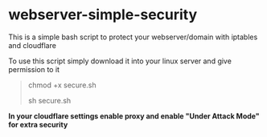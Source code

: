 # webserver-simple-security
This is a simple bash script to protect your webserver/domain with iptables and cloudflare

To use this script simply download it into your linux server and give permission to it

>  chmod +x secure.sh
>
> sh secure.sh

**In your cloudflare settings enable proxy and enable "Under Attack Mode" for extra security**
